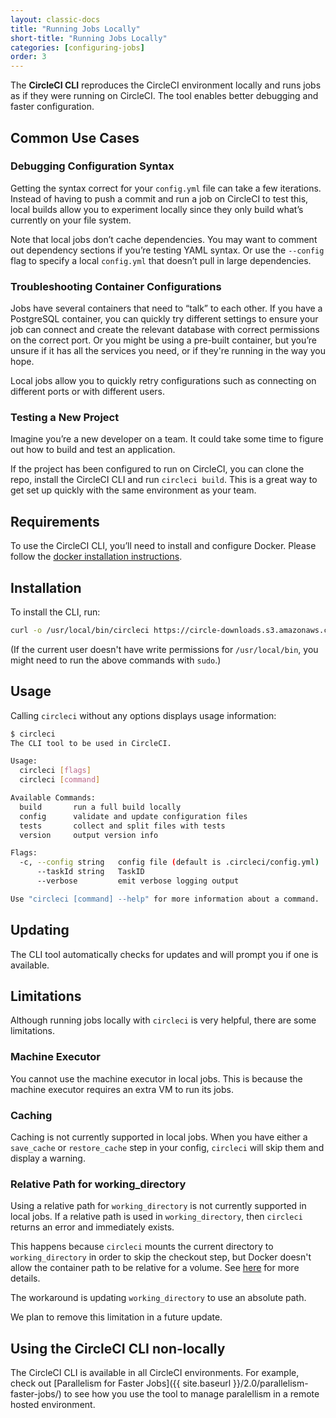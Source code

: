 ```yaml
---
layout: classic-docs
title: "Running Jobs Locally"
short-title: "Running Jobs Locally"
categories: [configuring-jobs]
order: 3
---
```


The **CircleCI CLI** reproduces the CircleCI environment locally and runs jobs as if they were running on CircleCI. The tool enables better debugging and faster configuration.

## Common Use Cases

### Debugging Configuration Syntax

Getting the syntax correct for your `config.yml` file can take a few iterations. Instead of having to push a commit and run a job on CircleCI to test this, local builds allow you to experiment locally since they only build what’s currently on your file system.

Note that local jobs don’t cache dependencies. You may want to comment out dependency sections if you’re testing YAML syntax. Or use the `--config` flag to specify a local `config.yml` that doesn’t pull in large dependencies.

### Troubleshooting Container Configurations

Jobs have several containers that need to “talk” to each other. If you have a PostgreSQL container, you can quickly try different settings to ensure your job can connect and create the relevant database with correct permissions on the correct port. Or you might be using a pre-built container, but you’re unsure if it has all the services you need, or if they're running in the way you hope.

Local jobs allow you to quickly retry configurations such as connecting on different ports or with different users.

### Testing a New Project

Imagine you’re a new developer on a team. It could take some time to figure out how to build and test an application.

If the project has been configured to run on CircleCI, you can clone the repo, install the CircleCI CLI and run `circleci build`. This is a great way to get set up quickly with the same environment as your team.

## Requirements

To use the CircleCI CLI, you’ll need to install and configure Docker. Please follow the [docker installation instructions](https://docs.docker.com/engine/installation/).

## Installation

To install the CLI, run:

```Bash
curl -o /usr/local/bin/circleci https://circle-downloads.s3.amazonaws.com/releases/build_agent_wrapper/circleci && chmod +x /usr/local/bin/circleci
```

(If the current user doesn't have write permissions for `/usr/local/bin`, you might need to run the above commands with `sudo`.)

## Usage

Calling `circleci` without any options displays usage information:

```Bash
$ circleci
The CLI tool to be used in CircleCI.

Usage:
  circleci [flags]
  circleci [command]

Available Commands:
  build       run a full build locally
  config      validate and update configuration files
  tests       collect and split files with tests
  version     output version info

Flags:
  -c, --config string   config file (default is .circleci/config.yml)
      --taskId string   TaskID
      --verbose         emit verbose logging output

Use "circleci [command] --help" for more information about a command.
```

## Updating

The CLI tool automatically checks for updates and will prompt you if one is available.

## Limitations

Although running jobs locally with `circleci` is very helpful, there are some limitations.

### Machine Executor

You cannot use the machine executor in local jobs. This is because the machine executor requires an extra VM to run its jobs.

### Caching

Caching is not currently supported in local jobs. When you have either a `save_cache` or `restore_cache` step in your config, `circleci` will skip them and display a warning.

### Relative Path for working_directory

Using a relative path for `working_directory` is not currently supported in local jobs. If a relative path is used in `working_directory`, then `circleci` returns an error and immediately exists.

This happens because `circleci` mounts the current directory to `working_directory` in order to skip the checkout step, but Docker doesn't allow the container path to be relative for a volume. See [here](https://github.com/docker/docker/issues/4830) for more details.

The workaround is updating `working_directory` to use an absolute path.

We plan to remove this limitation in a future update.

## Using the CircleCI CLI non-locally

The CircleCI CLI is available in all CircleCI environments. For example, check out [Parallelism for Faster Jobs]({{ site.baseurl }}/2.0/parallelism-faster-jobs/) to see how you use the tool to manage paralellism in a remote hosted environment.
